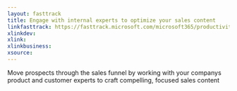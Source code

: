 ```yaml
---
layout: fasttrack
title: Engage with internal experts to optimize your sales content
linkfasttrack: https://fasttrack.microsoft.com/microsoft365/productivitylibrary/Engage-with-internal-experts-to-optimize-your-sales-content 
xlinkdev: 
xlink: 
xlinkbusiness: 
xsource: 
---
```

Move prospects through the sales funnel by working with your companys product and customer experts to craft compelling, focused sales content